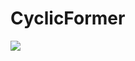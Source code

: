 # CyclicFormer

![](https://github.com/LegallyCoder/CyclicFormer/assets/119312866/5fe31a39-33f0-4ff1-b89c-de4b424f1373)
